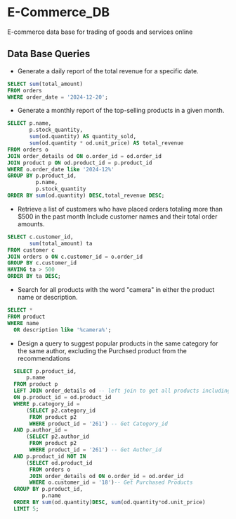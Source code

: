 # E-Commerce_DB
E-commerce data base for trading of goods and services online

## Data Base Queries
- Generate a daily report of the total revenue for a specific date.
   
```sql
SELECT sum(total_amount)
FROM orders
WHERE order_date = '2024-12-20';
```
- Generate a monthly report of the top-selling products in a given month.
```sql
SELECT p.name,
       p.stock_quantity,
       sum(od.quantity) AS quantity_sold,
       sum(od.quantity * od.unit_price) AS total_revenue
FROM orders o
JOIN order_details od ON o.order_id = od.order_id
JOIN product p ON od.product_id = p.product_id
WHERE o.order_date like '2024-12%'
GROUP BY p.product_id,
         p.name,
         p.stock_quantity
ORDER BY sum(od.quantity) DESC,total_revenue DESC;
```
- Retrieve a list of customers who have placed orders totaling more than $500 in the past month Include customer names and their total order amounts.
```sql
SELECT c.customer_id,
       sum(total_amount) ta
FROM customer c
JOIN orders o ON c.customer_id = o.order_id
GROUP BY c.customer_id
HAVING ta > 500
ORDER BY ta DESC;
```
- Search for all products with the word "camera" in either the product name or description.
```sql
SELECT *
FROM product
WHERE name
  OR description like '%camera%';
```
- Design a query to suggest popular products in the same category for the same author, excluding the Purchsed product from the recommendations
 ```sql
   SELECT p.product_id,
       p.name
   FROM product p
   LEFT JOIN order_details od -- left join to get all products including the not purchased ones
   ON p.product_id = od.product_id
   WHERE p.category_id =
       (SELECT p2.category_id
        FROM product p2
        WHERE product_id = '261') -- Get Category_id
   AND p.author_id =
       (SELECT p2.author_id
        FROM product p2
        WHERE product_id = '261') -- Get Author_id
   AND p.product_id NOT IN
       (SELECT od.product_id
        FROM orders o
        JOIN order_details od ON o.order_id = od.order_id
        WHERE o.customer_id = '18')-- Get Purchased Products
   GROUP BY p.product_id,
            p.name
   ORDER BY sum(od.quantity)DESC, sum(od.quantity*od.unit_price)
   LIMIT 5;  
